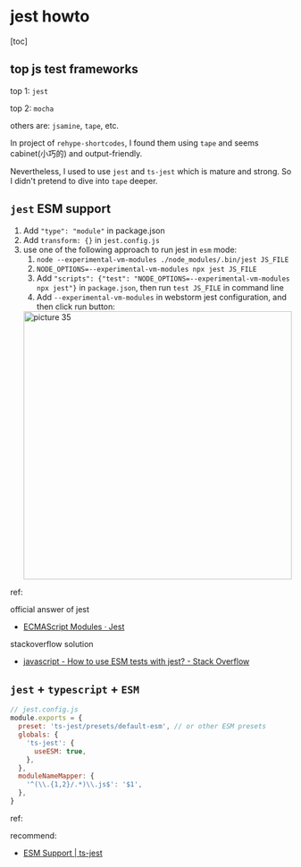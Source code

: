 # jest howto

[toc]

## top js test frameworks

top 1: `jest`

top 2: `mocha`

others are: `jsamine`, `tape`, etc.

In project of `rehype-shortcodes`, I found them using `tape` and seems cabinet(小巧的) and output-friendly.

Nevertheless, I used to use `jest` and `ts-jest` which is mature and strong. So I didn't pretend to dive into `tape` deeper.

## `jest` ESM support

1. Add `"type": "module"` in package.json
2. Add `transform: {}` in `jest.config.js`
3. use one of the following approach to run jest in `esm` mode:
   1. `node --experimental-vm-modules ./node_modules/.bin/jest JS_FILE`
   2. `NODE_OPTIONS=--experimental-vm-modules npx jest JS_FILE`
   3. Add `"scripts": {"test": "NODE_OPTIONS=--experimental-vm-modules npx jest"}` in `package.json`, then run `test JS_FILE` in command line
   4. Add `--experimental-vm-modules` in webstorm jest configuration, and then click run button: 
   <img alt="picture 35" src="https://mark-vue-oss.oss-cn-hangzhou.aliyuncs.com/1640519248016-jest-howto-009c6056a3584775b30ffeafabe837f98f2218515f396a293faf23d7676c2ef8.png" width="480" />  

ref:

official answer of jest

- [ECMAScript Modules · Jest](https://jestjs.io/docs/ecmascript-modules)

stackoverflow solution

- [javascript - How to use ESM tests with jest? - Stack Overflow](https://stackoverflow.com/questions/68956636/how-to-use-esm-tests-with-jest)

## `jest`  + `typescript` + `ESM`

```js
// jest.config.js
module.exports = {
  preset: 'ts-jest/presets/default-esm', // or other ESM presets
  globals: {
    'ts-jest': {
      useESM: true,
    },
  },
  moduleNameMapper: {
    '^(\\.{1,2}/.*)\\.js$': '$1',
  },
}
```

ref:

recommend:

- [ESM Support | ts-jest](https://kulshekhar.github.io/ts-jest/docs/next/guides/esm-support/)
